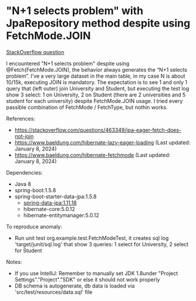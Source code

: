 # "N+1 selects problem" with JpaRepository method despite using FetchMode.JOIN

[StackOverflow question](https://stackoverflow.com/q/77806343/11289119)

I encountered "N+1 selects problem" despite using @Fetch(FetchMode.JOIN), the behavior always generates the “N+1 selects problem”. I've a very large dataset in the main table, in my case N is about 10/15k, executing JOIN is mandatory.
The expectation is to see 1 and only 1 query that (left outer) join University and Student, but executing the test log show 3 select: 1 on University, 2 on Student (there are 2 universities and 5 student for each university) despite FetchMode.JOIN usage. I tried every passible combination of FetchMode / FetchType, but nothin works.

References:
* https://stackoverflow.com/questions/463349/jpa-eager-fetch-does-not-join
* https://www.baeldung.com/hibernate-lazy-eager-loading (Last updated: January 8, 2024)
* https://www.baeldung.com/hibernate-fetchmode (Last updated: January 8, 2024)

Dependencies:
- Java 8
- spring-boot:1.5.8 
- spring-boot-starter-data-jpa:1.5.8 
  - [spring-data-jpa:1.11.18](https://docs.spring.io/spring-data/jpa/docs/1.11.8.RELEASE/reference/html/)
  - hibernate-core:5.0.12
  - hibernate-entitymanager:5.0.12

To reproduce anomaly:
- Run unit test org.example.test.FetchModeTest, it creates sql log 'target/junit/sql.log' that show 3 queries: 1 select for University, 2 select for Student  

Notes:
- If you use IntelliJ: Remember to manually set JDK 1.8under "Project Settings"."Project"."SDK" or else it should not work properly
- DB schema is autogenerate, db data is loaded via 'src/test/resources/data.sql' file
